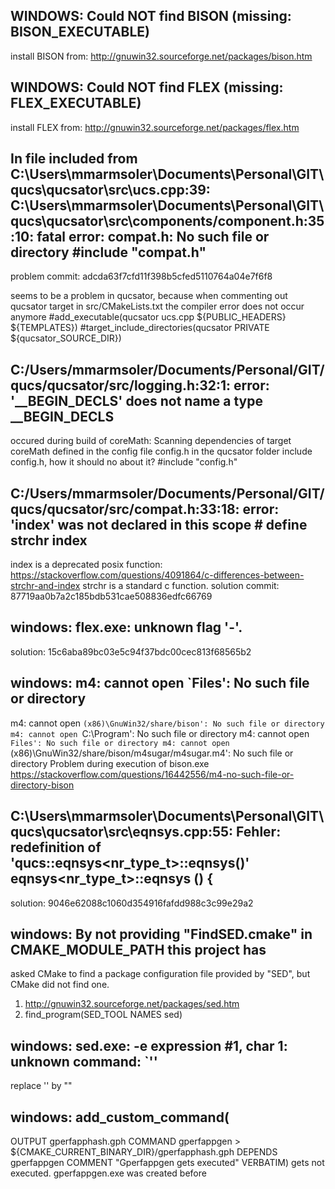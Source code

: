 ## WINDOWS: Could NOT find BISON (missing: BISON_EXECUTABLE)
install BISON from: http://gnuwin32.sourceforge.net/packages/bison.htm

## WINDOWS: Could NOT find FLEX (missing: FLEX_EXECUTABLE)
install FLEX from: http://gnuwin32.sourceforge.net/packages/flex.htm

## In file included from C:\Users\mmarmsoler\Documents\Personal\GIT\qucs\qucsator\src\ucs.cpp:39: C:\Users\mmarmsoler\Documents\Personal\GIT\qucs\qucsator\src\components/component.h:35:10: fatal error: compat.h: No such file or directory #include "compat.h"
problem commit: adcda63f7cfd11f398b5cfed5110764a04e7f6f8

seems to be a problem in qucsator, because when commenting out qucsator target in src/CMakeLists.txt the compiler error does not occur anymore
#add_executable(qucsator ucs.cpp ${PUBLIC_HEADERS} ${TEMPLATES})
#target_include_directories(qucsator PRIVATE ${qucsator_SOURCE_DIR})

## C:/Users/mmarmsoler/Documents/Personal/GIT/qucs/qucsator/src/logging.h:32:1: error: '__BEGIN_DECLS' does not name a type __BEGIN_DECLS
occured during build of coreMath: Scanning dependencies of target coreMath
defined in the config file config.h in the qucsator folder
include config.h, how it should no about it?
#include "config.h"

## C:/Users/mmarmsoler/Documents/Personal/GIT/qucs/qucsator/src/compat.h:33:18: error: 'index' was not declared in this scope # define strchr  index
index is a deprecated posix function: https://stackoverflow.com/questions/4091864/c-differences-between-strchr-and-index
strchr is a standard c function.
solution commit: 87719aa0b7a2c185bdb531cae508836edfc66769

## windows: flex.exe: unknown flag '-'.
solution: 15c6aba89bc03e5c94f37bdc00cec813f68565b2

## windows: m4: cannot open `Files': No such file or directory
m4: cannot open `(x86)\GnuWin32/share/bison': No such file or directory
m4: cannot open `C:\Program': No such file or directory
m4: cannot open `Files': No such file or directory
m4: cannot open `(x86)\GnuWin32/share/bison/m4sugar/m4sugar.m4': No such file or directory
Problem during execution of bison.exe
https://stackoverflow.com/questions/16442556/m4-no-such-file-or-directory-bison

## C:\Users\mmarmsoler\Documents\Personal\GIT\qucs\qucsator\src\eqnsys.cpp:55: Fehler: redefinition of 'qucs::eqnsys<nr_type_t>::eqnsys()' eqnsys<nr_type_t>::eqnsys () {
solution: 9046e62088c1060d354916fafdd988c3c99e29a2

## windows: By not providing "FindSED.cmake" in CMAKE_MODULE_PATH this project has
  asked CMake to find a package configuration file provided by "SED", but
  CMake did not find one.
  
 1) http://gnuwin32.sourceforge.net/packages/sed.htm
 2) find_program(SED_TOOL NAMES sed)

## windows: sed.exe: -e expression #1, char 1: unknown command: `''
replace '' by ""

## windows: add_custom_command(
  OUTPUT gperfapphash.gph
  COMMAND gperfappgen > ${CMAKE_CURRENT_BINARY_DIR}/gperfapphash.gph
  DEPENDS gperfappgen
  COMMENT "Gperfappgen gets executed"
  VERBATIM)
gets not executed. gperfappgen.exe was created before